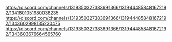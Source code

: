 https://discord.com/channels/1319350327383691366/1319444858481672192/1341801051980038235
https://discord.com/channels/1319350327383691366/1319444858481672192/1343602998135230475
https://discord.com/channels/1319350327383691366/1319444858481672192/1343603676664565760

